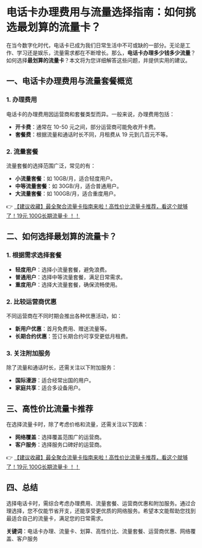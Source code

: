 # 电话卡办理费用与流量选择指南：如何挑选最划算的流量卡？

在当今数字化时代，电话卡已成为我们日常生活中不可或缺的一部分。无论是工作、学习还是娱乐，流量需求都在不断增长。那么，**电话卡办理多少钱多少流量**？如何选择**最划算的流量卡**？本文将为您详细解答这些问题，并提供实用的建议。

## 一、电话卡办理费用与流量套餐概览

### 1. 办理费用
电话卡的办理费用因运营商和套餐类型而异。一般来说，办理费用包括：
- **开卡费**：通常在 10-50 元之间，部分运营商可能免收开卡费。
- **套餐费**：根据流量和通话时长不同，月租费从 19 元到几百元不等。

### 2. 流量套餐
流量套餐的选择范围广泛，常见的有：
- **小流量套餐**：如 10GB/月，适合轻度用户。
- **中等流量套餐**：如 30GB/月，适合普通用户。
- **大流量套餐**：如 100GB/月，适合重度用户。

👉 [【建议收藏】最全聚合流量卡指南来啦！高性价比流量卡推荐，看这个就够了！19元 100G长期流量卡 ！！](https://bit.ly/Liuliangka)

## 二、如何选择最划算的流量卡？

### 1. 根据需求选择套餐
- **轻度用户**：选择小流量套餐，避免浪费。
- **普通用户**：选择中等流量套餐，满足日常需求。
- **重度用户**：选择大流量套餐，确保流畅使用。

### 2. 比较运营商优惠
不同运营商在不同时期会推出各种优惠活动，如：
- **新用户优惠**：首月免费用、赠送流量等。
- **长期合约优惠**：签订长期合约可享受更低月租费。

### 3. 关注附加服务
除了流量和通话时长，还需关注以下附加服务：
- **国际漫游**：适合经常出国的用户。
- **家庭共享**：适合多设备用户。

## 三、高性价比流量卡推荐

在选择流量卡时，除了考虑价格和流量，还需关注以下因素：
- **网络覆盖**：选择覆盖范围广的运营商。
- **客户服务**：选择服务口碑好的运营商。

👉 [【建议收藏】最全聚合流量卡指南来啦！高性价比流量卡推荐，看这个就够了！19元 100G长期流量卡 ！！](https://bit.ly/Liuliangka)

## 四、总结

选择电话卡时，需综合考虑办理费用、流量套餐、运营商优惠和附加服务。通过合理选择，您不仅能节省开支，还能享受更优质的网络服务。希望本文能帮助您找到最适合自己的流量卡，满足您的日常需求。

**关键词**：电话卡办理、流量卡、划算、高性价比、流量套餐、运营商优惠、网络覆盖、客户服务
